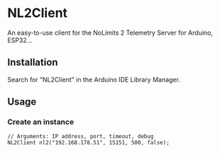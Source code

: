 # NL2Client
An easy-to-use client for the NoLimits 2 Telemetry Server for Arduino, ESP32...

## Installation
Search for "NL2Client" in the Arduino IDE Library Manager.

## Usage
### Create an instance
```
// Arguments: IP address, port, timeout, debug
NL2Client nl2("192.168.178.51", 15151, 500, false);
```

